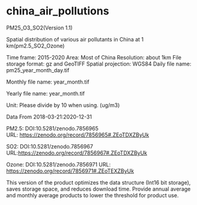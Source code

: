 # china_air_pollutions
PM25_O3_SO2(Version 1.1)

Spatial distribution of various air pollutants in China at 1 km(pm2.5_SO2_Ozone)

Time frame: 2015-2020
Area: Most of China
Resolution: about 1km
File storage format: gz and GeoTIFF
Spatial projection: WGS84
Daily file name: pm25_year_month_day.tif

Monthly file name: year_month.tif

Yearly file name: year_month.tif

Unit: Please divide by 10 when using. (ug/m3)

Data From 2018-03-21:2020-12-31

PM2.5: DOI:10.5281/zenodo.7856965	
URL: https://zenodo.org/record/7856965#.ZEoTDXZByUk

SO2: DOI:10.5281/zenodo.7856967	
URL:https://zenodo.org/record/7856967#.ZEoTDXZByUk

Ozone: DOI:10.5281/zenodo.7856971
URL: https://zenodo.org/record/7856971#.ZEoTEXZByUk


This version of the product optimizes the data structure (Int16 bit storage), saves storage space, and reduces download time. Provide annual average and monthly average products to lower the threshold for product use.
